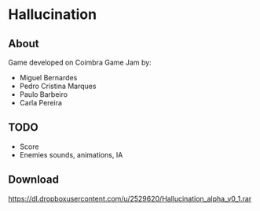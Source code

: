 Hallucination
=============

## About ##

Game developed on Coimbra Game Jam <Insert Coimbra Game Jam website> 
by:
  - Miguel Bernardes
  - Pedro Cristina Marques
  - Paulo Barbeiro
  - Carla Pereira


## TODO ##

- Score
- Enemies sounds, animations, IA

## Download ## 
https://dl.dropboxusercontent.com/u/2529620/Hallucination_alpha_v0_1.rar
